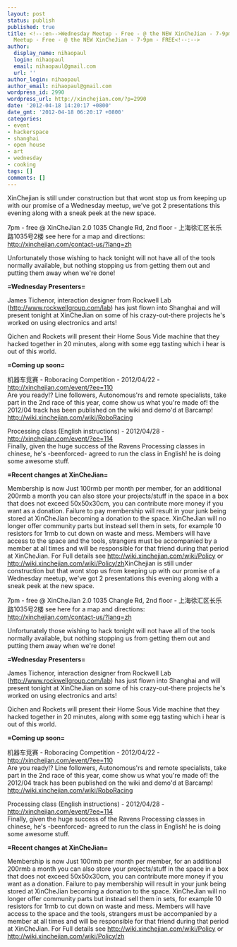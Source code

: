 ```yaml
---
layout: post
status: publish
published: true
title: <!--:en-->Wednesday Meetup - Free - @ the NEW XinCheJian - 7-9pm - FREE<!--:--><!--:zh-->Wednesday
  Meetup - Free - @ the NEW XinCheJian - 7-9pm - FREE<!--:-->
author:
  display_name: nihaopaul
  login: nihaopaul
  email: nihaopaul@gmail.com
  url: ''
author_login: nihaopaul
author_email: nihaopaul@gmail.com
wordpress_id: 2990
wordpress_url: http://xinchejian.com/?p=2990
date: '2012-04-18 14:20:17 +0800'
date_gmt: '2012-04-18 06:20:17 +0800'
categories:
- event
- hackerspace
- shanghai
- open house
- art
- wednesday
- cooking
tags: []
comments: []
---
```

<p><!--:en-->XinChejian is still under construction but that wont stop us from keeping up with our promise of a Wednesday meetup, we've got 2 presentations this evening along with a sneak peek at the new space.</p>
<p>7pm - free @ XinCheJian 2.0 1035 Changle Rd, 2nd floor - 上海徐汇区长乐 路1035号2楼 see here for a map and directions: <a href="http://xinchejian.com/contact-us/?lang=zh">http://xinchejian.com/contact-us/?lang=zh</a></p>
<p>Unfortunately those wishing to hack tonight will not have all of the tools normally available, but nothing stopping us from getting them out and putting them away when we're done!</p>
<p><strong>=Wednesday Presenters=</strong></p>
<p>James Tichenor, interaction designer from Rockwell Lab (<a href="http://www.rockwellgroup.com/lab">http://www.rockwellgroup.com/lab</a>) has just flown into Shanghai and will present tonight at XinCheJian on some of his crazy-out-there projects he's worked on using electronics and arts!</p>
<p>Qichen and Rockets will present their Home Sous Vide machine that they hacked together in 20 minutes, along with some egg tasting which i hear is out of this world.</p>
<p><strong>=Coming up soon=</strong></p>
<p>机器车竞赛 - Roboracing Competition - 2012/04/22 - <a href="http://xinchejian.com/event/?ee=110">http://xinchejian.com/event/?ee=110</a><br />
Are you ready!? Line followers, Autonomous'rs and remote specialists, take part in the 2nd race of this year, come show us what you're made of! the 2012/04 track has been published on the wiki and demo'd at Barcamp! <a href="http://wiki.xinchejian.com/wiki/RoboRacing">http://wiki.xinchejian.com/wiki/RoboRacing</a></p>
<p>Processing class (English instructions) - 2012/04/28 - <a href="http://xinchejian.com/event/?ee=114">http://xinchejian.com/event/?ee=114</a><br />
Finally, given the huge success of the Ravens Processing classes in chinese, he's -beenforced- agreed to run the class in English! he is doing some awesome stuff.</p>
<p><strong>=Recent changes at XinCheJian=</strong></p>
<p>Membership is now Just 100rmb per month per member, for an additional 200rmb a month you can also store your projects/stuff in the space in a box that does not exceed 50x50x30cm, you can contribute more money if you want as a donation. Failure to pay membership will result in your junk being stored at XinCheJian becoming a donation to the space. XinCheJian will no longer offer community parts but instead sell them in sets, for example 10 resistors for 1rmb to cut down on waste and mess. Members will have access to the space and the tools, strangers must be accompanied by a member at all times and will be responsible for that friend during that period at XinCheJian. For Full details see <a href="http://wiki.xinchejian.com/wiki/Policy">http://wiki.xinchejian.com/wiki/Policy</a> or <a href="http://wiki.xinchejian.com/wiki/Policy/zh">http://wiki.xinchejian.com/wiki/Policy/zh</a><!--:--><!--:zh-->XinChejian is still under construction but that wont stop us from keeping up with our promise of a Wednesday meetup, we've got 2 presentations this evening along with a sneak peek at the new space.</p>
<p>7pm - free @ XinCheJian 2.0 1035 Changle Rd, 2nd floor - 上海徐汇区长乐 路1035号2楼 see here for a map and directions: <a href="http://xinchejian.com/contact-us/?lang=zh">http://xinchejian.com/contact-us/?lang=zh</a></p>
<p>Unfortunately those wishing to hack tonight will not have all of the tools normally available, but nothing stopping us from getting them out and putting them away when we're done!</p>
<p><strong>=Wednesday Presenters=</strong></p>
<p>James Tichenor, interaction designer from Rockwell Lab (<a href="http://www.rockwellgroup.com/lab">http://www.rockwellgroup.com/lab</a>) has just flown into Shanghai and will present tonight at XinCheJian on some of his crazy-out-there projects he's worked on using electronics and arts!</p>
<p>Qichen and Rockets will present their Home Sous Vide machine that they hacked together in 20 minutes, along with some egg tasting which i hear is out of this world.</p>
<p><strong>=Coming up soon=</strong></p>
<p>机器车竞赛 - Roboracing Competition - 2012/04/22 - <a href="http://xinchejian.com/event/?ee=110">http://xinchejian.com/event/?ee=110</a><br />
Are you ready!? Line followers, Autonomous'rs and remote specialists, take part in the 2nd race of this year, come show us what you're made of! the 2012/04 track has been published on the wiki and demo'd at Barcamp! <a href="http://wiki.xinchejian.com/wiki/RoboRacing">http://wiki.xinchejian.com/wiki/RoboRacing</a></p>
<p>Processing class (English instructions) - 2012/04/28 - <a href="http://xinchejian.com/event/?ee=114">http://xinchejian.com/event/?ee=114</a><br />
Finally, given the huge success of the Ravens Processing classes in chinese, he's -beenforced- agreed to run the class in English! he is doing some awesome stuff.</p>
<p><strong>=Recent changes at XinCheJian=</strong></p>
<p>Membership is now Just 100rmb per month per member, for an additional 200rmb a month you can also store your projects/stuff in the space in a box that does not exceed 50x50x30cm, you can contribute more money if you want as a donation. Failure to pay membership will result in your junk being stored at XinCheJian becoming a donation to the space. XinCheJian will no longer offer community parts but instead sell them in sets, for example 10 resistors for 1rmb to cut down on waste and mess. Members will have access to the space and the tools, strangers must be accompanied by a member at all times and will be responsible for that friend during that period at XinCheJian. For Full details see <a href="http://wiki.xinchejian.com/wiki/Policy">http://wiki.xinchejian.com/wiki/Policy</a> or <a href="http://wiki.xinchejian.com/wiki/Policy/zh">http://wiki.xinchejian.com/wiki/Policy/zh</a><!--:--></p>

